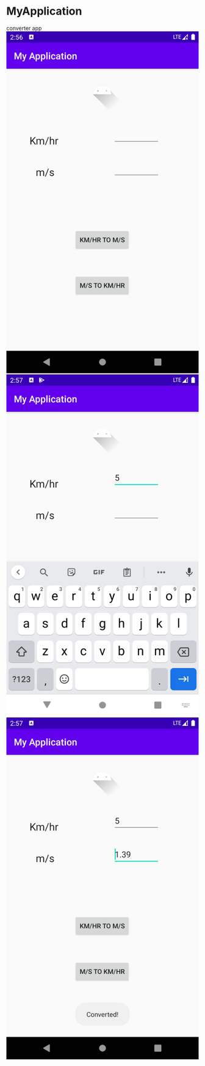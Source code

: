 # MyApplication
converter app
![Screenshot](Screenshot_1634938005.png)
![Screenshot](Screenshot_1634938020.png)
![Screenshot](Screenshot_1634938030.png)
